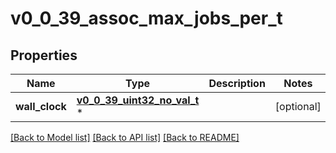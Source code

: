 # v0_0_39_assoc_max_jobs_per_t

## Properties
Name | Type | Description | Notes
------------ | ------------- | ------------- | -------------
**wall_clock** | [**v0_0_39_uint32_no_val_t**](v0_0_39_uint32_no_val.md) \* |  | [optional] 

[[Back to Model list]](../README.md#documentation-for-models) [[Back to API list]](../README.md#documentation-for-api-endpoints) [[Back to README]](../README.md)


